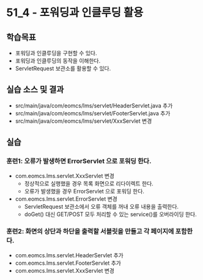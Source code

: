 # 51_4 - 포워딩과 인클루딩 활용

## 학습목표

- 포워딩과 인클루딩을 구현할 수 있다.
- 포워딩과 인클루딩의 동작을 이해한다.
- ServletRequest 보관소를 활용할 수 있다.

## 실습 소스 및 결과

- src/main/java/com/eomcs/lms/servlet/HeaderServlet.java 추가
- src/main/java/com/eomcs/lms/servlet/FooterServlet.java 추가
- src/main/java/com/eomcs/lms/servlet/XxxServlet 변경


## 실습  

### 훈련1: 오류가 발생하면 ErrorServlet 으로 포워딩 한다.

- com.eomcs.lms.servlet.XxxServlet 변경
  - 정상적으로 실행했을 경우 목록 화면으로 리다이렉트 한다.
  - 오류가 발생했을 경우 ErrorServlet 으로 포워딩 한다.
- com.eomcs.lms.servlet.ErrorServlet 변경
  - ServletRequest 보관소에서 오류 객체를 꺼내 오류 내용을 출력한다. 
  - doGet() 대신 GET/POST 모두 처리할 수 있는 service()를 오버라이딩 한다.
  
### 훈련2: 화면의 상단과 하단을 출력할 서블릿을 만들고 각 페이지에 포함한다.

- com.eomcs.lms.servlet.HeaderServlet 추가
- com.eomcs.lms.servlet.FooterServlet 추가
- com.eomcs.lms.servlet.XxxServlet 변경
